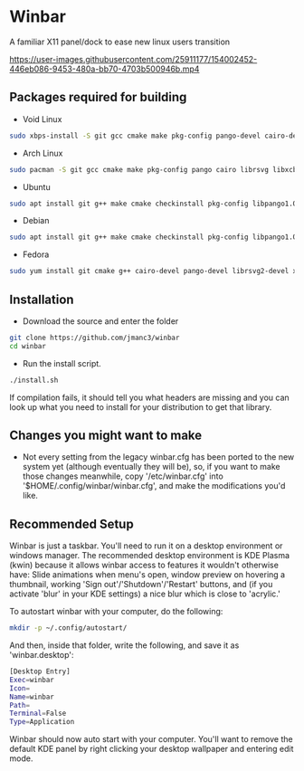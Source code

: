 # Winbar

A familiar X11 panel/dock to ease new linux users transition

https://user-images.githubusercontent.com/25911177/154002452-446eb086-9453-480a-bb70-4703b500946b.mp4

## Packages required for building

* Void Linux

```bash
sudo xbps-install -S git gcc cmake make pkg-config pango-devel cairo-devel librsvg-devel libxcb-devel xcb-util-devel pulseaudio-devel xcb-util-wm-devel libxkbcommon-devel libxkbcommon-x11 libconfig++-devel xcb-util-keysyms-devel xcb-util-image-devel xcb-util-cursor-devel dbus-devel fontconfig-devel alsa-lib-devel papirus-icon-theme lxappearance unzip glew-devel glm
```

* Arch Linux

```bash
sudo pacman -S git gcc cmake make pkg-config pango cairo librsvg libxcb xcb-util pulseaudio xcb-util-wm libxkbcommon libxkbcommon-x11 libconfig xcb-util-keysyms xcb-util-image xcb-util-cursor dbus fontconfig alsa-lib papirus-icon-theme lxappearance unzip glm glew
```

* Ubuntu

```bash
sudo apt install git g++ make cmake checkinstall pkg-config libpango1.0-dev libcairo2-dev librsvg2-dev libxcb1-dev libxcb-util-dev libpulse-dev libxkbcommon-dev libxkbcommon-x11-dev libconfig++-dev libxcb-keysyms1-dev libxcb-image0-dev papirus-icon-theme lxappearance unzip libxcb-randr0-dev libxcb-record0-dev libxcb-ewmh-dev libxcb-icccm4-dev libx11-xcb-dev libxcb-cursor-dev libdbus-1-dev libfontconfig1-dev libasound2-dev libxcb-xinput-dev libxcb-xinput0 libglew-dev libglm-dev
```

* Debian

```bash
sudo apt install git g++ make cmake checkinstall pkg-config libpango1.0-dev libcairo2-dev librsvg2-dev libxcb1-dev libxcb-util-dev libpulse-dev libxkbcommon-dev libxkbcommon-x11-dev libconfig++-dev libxcb-keysyms1-dev libxcb-image0-dev papirus-icon-theme lxappearance unzip libxcb-randr0-dev libxcb-record0-dev libxcb-ewmh-dev libxcb-icccm4-dev libx11-xcb-dev libxcb-cursor-dev libdbus-1-dev libfontconfig1-dev libasound2-dev libcurl4 libcurl4-openssl-dev libxcb-xinput-dev libxcb-xinput0  libglew-dev libglm-dev
```

* Fedora

```bash
sudo yum install git cmake g++ cairo-devel pango-devel librsvg2-devel xcb-util-devel pulseaudio-libs-devel xcb-util-wm-devel libxkbcommon-x11-devel libconfig-devel xcb-util-cursor-devel dbus-devel fontconfig-devel xcb-util-keysyms-devel alsa-lib-devel
```

## Installation

* Download the source and enter the folder

```bash
git clone https://github.com/jmanc3/winbar
cd winbar
```

* Run the install script.

```bash
./install.sh
``` 

If compilation fails, it should tell you what headers are missing and you can look up what you need to install for your
distribution to get that library.

## Changes you might want to make

* Not every setting from the legacy winbar.cfg has been ported to the new system yet (although eventually they will be), so, if you want to make those changes meanwhile, copy '/etc/winbar.cfg' into '$HOME/.config/winbar/winbar.cfg', and make the modifications you'd like.

## Recommended Setup

Winbar is just a taskbar. You'll need to run it on a desktop environment or windows manager. The recommended desktop environment is KDE Plasma (kwin) because it allows winbar access to features it wouldn't otherwise have: Slide animations when menu's open, window preview on hovering a thumbnail, working 'Sign out'/'Shutdown'/'Restart' buttons, and (if you activate 'blur' in your KDE settings) a nice blur which is close to 'acrylic.'

To autostart winbar with your computer, do the following:

```bash
mkdir -p ~/.config/autostart/
```

And then, inside that folder, write the following, and save it as 'winbar.desktop': 

```bash
[Desktop Entry]
Exec=winbar
Icon=
Name=winbar
Path=
Terminal=False
Type=Application
```

Winbar should now auto start with your computer. You'll want to remove the default KDE panel by right clicking your desktop wallpaper and entering edit mode.
